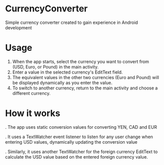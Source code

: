 # CurrencyConverter
Simple currency converter created to gain experience in Android development

# Usage
1. When the app starts, select the currency you want to convert from (USD, Euro, or Pound) in the main activity.
2. Enter a value in the selected currency's EditText field.
3. The equivalent values in the other two currencies (Euro and Pound) will be displayed dynamically as you enter the value.
4. To switch to another currency, return to the main activity and choose a different currency.

# How it works
. The app uses static conversion values for converting YEN, CAD and EUR

. It uses a TextWatcher event listener to listen for any user change when entering USD values, dynamically updating the conversion value

. Similarly, it uses another TextWatcher for the foreign currency EditText to calculate the USD value based on the entered foreign currency value.
